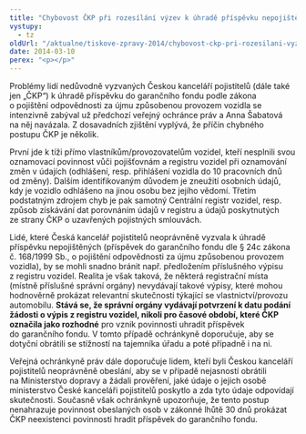 ```yaml
---
title: "Chybovost ČKP při rozesílání výzev k úhradě příspěvku nepojištěných a její příčiny dle poznatků ochránkyně"
vystupy:
  - tz
oldUrl: "/aktualne/tiskove-zpravy-2014/chybovost-ckp-pri-rozesilani-vyzev-k-uhrade-prispevku-nepojistenych-a-jeji-priciny"
date: 2014-03-10
perex: "<p></p>"
---
```


<!-- imported from the old website -->

<p>Problémy lidí nedůvodně vyzvaných Českou kanceláří pojistitelů (dále také jen „ČKP“) k úhradě příspěvku do garančního fondu podle zákona o pojištění odpovědnosti za újmu způsobenou provozem vozidla se intenzivně zabýval už předchozí veřejný ochránce práv a Anna Šabatová na něj navázala. Z dosavadních zjištění vyplývá, že příčin chybného postupu ČKP je několik. </p><p>První jde k tíži přímo vlastníkům/provozovatelům vozidel, kteří nesplnili svou oznamovací povinnost vůči pojišťovnám a registru vozidel při oznamování změn v údajích (odhlášení, resp. přihlášení vozidla do 10 pracovních dnů od změny). Dalším identifikovaným důvodem je zneužití osobních údajů, kdy je vozidlo odhlášeno na jinou osobu bez jejího vědomí. Třetím podstatným zdrojem chyb je pak samotný Centrální registr vozidel, resp. způsob získávání dat porovnáním údajů v registru a údajů poskytnutých ze strany ČKP o uzavřených pojistných smlouvách. </p><p>Lidé, které Česká kancelář pojistitelů neoprávněně vyzvala k úhradě příspěvku nepojištěných (příspěvek do garančního fondu dle § 24c zákona č. 168/1999 Sb., o pojištění odpovědnosti za újmu způsobenou provozem vozidla), by se mohli snadno bránit např. předložením příslušného výpisu z registru vozidel. Realita je však taková, že některá registrační místa (místně příslušné správní orgány) nevydávají takové výpisy, které mohou hodnověrně prokázat relevantní skutečnosti týkající se vlastnictví/provozu automobilu. <strong>Stává se, že správní orgány vydávají potvrzení k datu podání žádosti o výpis z registru vozidel, nikoli pro časové období, které ČKP označila jako rozhodné</strong> pro vznik povinnosti uhradit příspěvek do garančního fondu. V tomto případě ochránkyně doporučuje, aby se dotyční obrátili se stížností na tajemníka úřadu a poté případně i na ni.</p><p>Veřejná ochránkyně práv dále doporučuje lidem, kteří byli Českou kanceláří pojistitelů neoprávněně obeslání, aby se v případě nejasností obrátili na Ministerstvo dopravy a žádali prověření, jaké údaje o jejich osobě ministerstvo České kanceláři pojistitelů poskytlo a zda tyto údaje odpovídají skutečnosti. Současně však ochránkyně upozorňuje, že tento postup nenahrazuje povinnost obeslaných osob v zákonné lhůtě 30 dnů prokázat ČKP neexistenci povinnosti hradit příspěvek do garančního fondu.</p>
